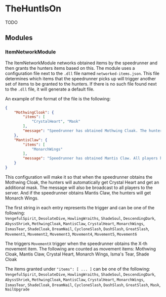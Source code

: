 # TheHuntIsOn

TODO

## Modules
### ItemNetworkModule
The ItemNetworkModule networks obtained items by the speedrunner and then grants the hunters items based on this.
The module uses a configuration file next to the `.dll` file named `networked-items.json`.
This file determines which items that the speedrunner picks up will trigger another set of items to be granted to the
hunters. If there is no such file found next to the `.dll` file, it will generate a default file.

An example of the format of the file is the following:
```json
{
    "MothwingCloak": {
        "items": [
            "CrystalHeart", "Mask"
        ],
        "message": "Speedrunner has obtained Mothwing Cloak. The hunters have now access to Crystal Heart and gained an additional mask."
    },
    "MantisClaw": {
        "items": [
            "MonarchWings"
        ],
        "message": "Speedrunner has obtained Mantis Claw. All players have now access to Monarch Wings."
    }
}
```
This configuration will make it so that when the speedrunner obtains the Mothwing Cloak, the hunters will 
automatically get Crystal Heart and get an additional mask. The message will also be broadcast to all players to
the server. And if the speedrunner obtains Mantis Claw, the hunters will get Monarch Wings.

The first string in each entry represents the trigger and can be one of the following:  
`VengefulSpirit`, `DesolateDive`, `HowlingWraiths`, `ShadeSoul`, `DescendingDark`, `AbyssShriek`, `MothwingCloak`,
`MantisClaw`, `CrystalHeart`, `MonarchWings`, `IsmasTear`, `ShadeCloak`, `DreamNail`, `CycloneSlash`, `DashSlash`,
`GreatSlash`, `Movement1`, `Movement2`, `Movement3`, `Movement4`, `Movement5`, `Movement6`

The triggers `MovementX` trigger when the speedrunner obtains the X-th movement item. The following are counted as
movement items:
Mothwing Cloak, Mantis Claw, Crystal Heart, Monarch Wings, Isma's Tear, Shade Cloak

The items granted under `"items": [ ... ]` can be one of the following:  
`VengefulSpirit`, `DesolateDive`, `HowlingWraiths`, `ShadeSoul`, `DescendingDark`, `AbyssShriek`, `MothwingCloak`,
`MantisClaw`, `CrystalHeart`, `MonarchWings`, `IsmasTear`, `ShadeCloak`, `DreamNail`, `CycloneSlash`, `DashSlash`,
`GreatSlash`, `Mask`, `NailUpgrade`